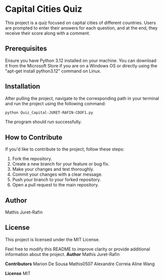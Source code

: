 # Capital Cities Quiz

This project is a quiz focused on capital cities of different countries. Users are prompted to enter their answers for each question, and at the end, they receive their score along with a comment.

## Prerequisites

Ensure you have Python 3.12 installed on your machine. You can download it from the Microsoft Store if you are on a Windows OS or directly using the "apt-get install python3.12" command on Linux.

## Installation

After pulling the project, navigate to the corresponding path in your terminal and run the project using the following command:

```bash
python Quiz_Capital-JURET-RAFIN-CDOF1.py
```

The program should run successfully.

## How to Contribute

If you'd like to contribute to the project, follow these steps:

1. Fork the repository.
2. Create a new branch for your feature or bug fix.
3. Make your changes and test thoroughly.
4. Commit your changes with a clear message.
5. Push your branch to your forked repository.
6. Open a pull request to the main repository.

## Author

Mathis Juret-Rafin

## License

This project is licensed under the MIT License.

Feel free to modify this README to improve clarity or provide additional information about the project.
**Author**
Mathis Juret-Rafin

**Contributors**
Marion De Sousa
Mathis0507
Alexandre Correia
Aline Wang

**License**
MIT
